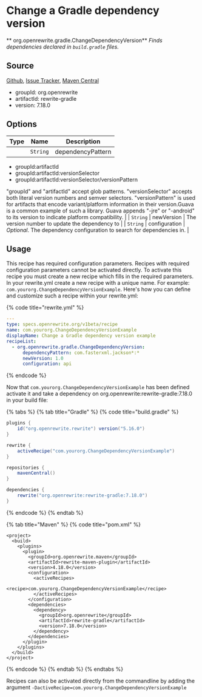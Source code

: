 # Change a Gradle dependency version

** org.openrewrite.gradle.ChangeDependencyVersion**
_Finds dependencies declared in `build.gradle` files._

## Source

[Github](https://github.com/openrewrite/rewrite-gradle), [Issue Tracker](https://github.com/openrewrite/rewrite-gradle/issues), [Maven Central](https://search.maven.org/artifact/org.openrewrite/rewrite-gradle/7.18.0/jar)

* groupId: org.openrewrite
* artifactId: rewrite-gradle
* version: 7.18.0

## Options

| Type | Name | Description |
| -- | -- | -- |
                        | `String` | dependencyPattern | A dependency pattern specifying which dependencies should have their groupId updated. Dependency patterns are a concise way of describing which dependencies are applicable to a recipe. Valid dependency patterns take one of these forms:

* groupId:artifactId
* groupId:artifactId:versionSelector
* groupId:artifactId:versionSelector/versionPattern

"groupId" and "artifactId" accept glob patterns.
"versionSelector" accepts both literal version numbers and semver selectors.
"versionPattern" is used for artifacts that encode variant/platform information in their version.Guava is a common example of such a library. Guava appends "-jre" or "-android" to its version to indicate platform compatibility. |
| `String` | newVersion | The version number to update the dependency to |
| `String` | configuration | *Optional*. The dependency configuration to search for dependencies in. |


## Usage

This recipe has required configuration parameters. Recipes with required configuration parameters cannot be activated directly. To activate this recipe you must create a new recipe which fills in the required parameters. In your rewrite.yml create a new recipe with a unique name. For example: `com.yourorg.ChangeDependencyVersionExample`.
Here's how you can define and customize such a recipe within your rewrite.yml:

{% code title="rewrite.yml" %}
```yaml
---
type: specs.openrewrite.org/v1beta/recipe
name: com.yourorg.ChangeDependencyVersionExample
displayName: Change a Gradle dependency version example
recipeList:
  - org.openrewrite.gradle.ChangeDependencyVersion:
      dependencyPattern: com.fasterxml.jackson*:*
      newVersion: 1.0
      configuration: api
```
{% endcode %}

Now that `com.yourorg.ChangeDependencyVersionExample` has been defined activate it and take a dependency on org.openrewrite:rewrite-gradle:7.18.0 in your build file:

{% tabs %}
{% tab title="Gradle" %}
{% code title="build.gradle" %}
```groovy
plugins {
    id("org.openrewrite.rewrite") version("5.16.0")
}

rewrite {
    activeRecipe("com.yourorg.ChangeDependencyVersionExample")
}

repositories {
    mavenCentral()
}

dependencies {
    rewrite("org.openrewrite:rewrite-gradle:7.18.0")
}
```
{% endcode %}
{% endtab %}

{% tab title="Maven" %}
{% code title="pom.xml" %}
```markup
<project>
  <build>
    <plugins>
      <plugin>
        <groupId>org.openrewrite.maven</groupId>
        <artifactId>rewrite-maven-plugin</artifactId>
        <version>4.18.0</version>
        <configuration>
          <activeRecipes>
            <recipe>com.yourorg.ChangeDependencyVersionExample</recipe>
          </activeRecipes>
        </configuration>
        <dependencies>
          <dependency>
            <groupId>org.openrewrite</groupId>
            <artifactId>rewrite-gradle</artifactId>
            <version>7.18.0</version>
          </dependency>
        </dependencies>
      </plugin>
    </plugins>
  </build>
</project>
```
{% endcode %}
{% endtab %}
{% endtabs %}

Recipes can also be activated directly from the commandline by adding the argument `-DactiveRecipe=com.yourorg.ChangeDependencyVersionExample`
